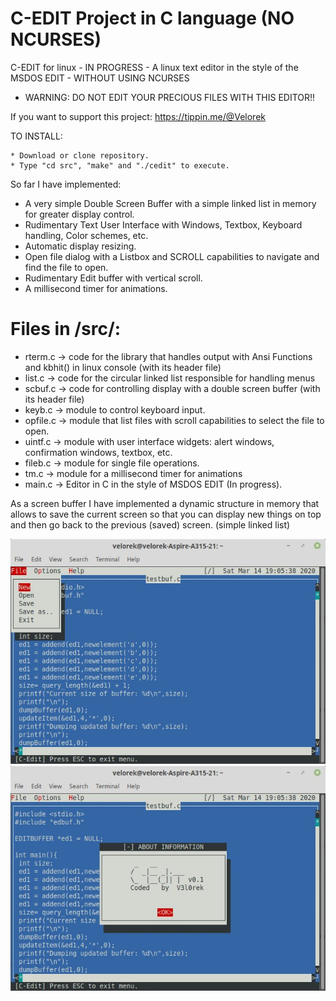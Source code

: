 C-EDIT Project in C language (NO NCURSES)
=========================================
C-EDIT for linux - IN PROGRESS - A linux text editor in the style of the MSDOS EDIT - WITHOUT USING NCURSES
* WARNING: DO NOT EDIT YOUR PRECIOUS FILES WITH THIS EDITOR!!
   
If you want to support this project:
https://tippin.me/@Velorek

TO INSTALL:  

    * Download or clone repository.
    * Type "cd src", "make" and "./cedit" to execute.
    
So far I have implemented:

* A very simple Double Screen Buffer with a simple linked list in memory for greater display control. 
* Rudimentary Text User Interface with Windows, Textbox, Keyboard handling, Color schemes, etc.
* Automatic display resizing.
* Open file dialog with a Listbox and SCROLL capabilities to navigate and find the file to open.
* Rudimentary Edit buffer with vertical scroll. 
* A millisecond timer for animations.

Files in /src/:
===============
* rterm.c -> code for the library that handles output with Ansi Functions and kbhit() in linux console (with its header file)
* list.c -> code for the circular linked list responsible for handling menus 
* scbuf.c -> code for controlling display with a double screen buffer (with its header file)
* keyb.c -> module to control keyboard input.
* opfile.c -> module that list files with scroll capabilities to select the file to open.
* uintf.c -> module with user interface widgets: alert windows, confirmation windows, textbox, etc.
* fileb.c -> module for single file operations.
* tm.c -> module for a millisecond timer for animations
* main.c -> Editor in C in the style of MSDOS EDIT (In progress).


As a screen buffer I have implemented a dynamic structure in memory that allows to save the current screen so that you can display new things on top and then go back to the previous (saved) screen. (simple linked list)

![Alt text](cedit3.jpg?raw=true "Demo")
![Alt text](cedit4.jpg?raw=true "Demo")
